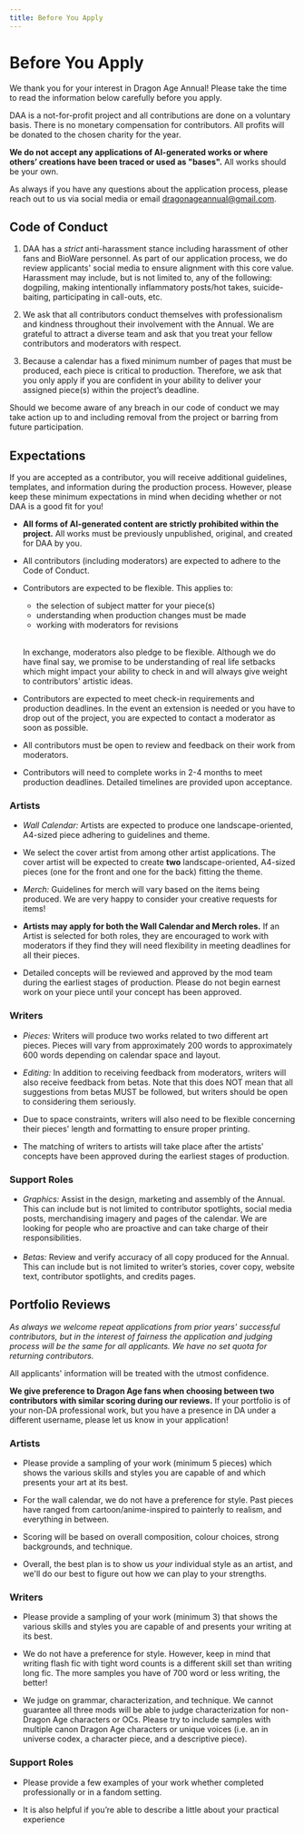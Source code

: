 ```yaml
---
title: Before You Apply
---
```


# Before You Apply

We thank you for your interest in Dragon Age Annual! Please take the time to
read the information below carefully before you apply.

DAA is a not-for-profit project and all contributions are done on a voluntary
basis. There is no monetary compensation for contributors. All profits will be
donated to the chosen charity for the year.

**We do not accept any applications of AI-generated works or where others’
creations have been traced or used as "bases".** All works should be your own.

As always if you have any questions about the application process, please reach
out to us via social media or email dragonageannual@gmail.com.

## Code of Conduct

1. DAA has a _strict_ anti-harassment stance including harassment of other fans
   and BioWare personnel. As part of our application process, we do review
   applicants' social media to ensure alignment with this core value. Harassment
   may include, but is not limited to, any of the following: dogpiling, making
   intentionally inflammatory posts/hot takes, suicide-baiting, participating in
   call-outs, etc.

2. We ask that all contributors conduct themselves with professionalism and
   kindness throughout their involvement with the Annual. We are grateful to
   attract a diverse team and ask that you treat your fellow contributors and
   moderators with respect.

3. Because a calendar has a fixed minimum number of pages that must be produced,
   each piece is critical to production. Therefore, we ask that you only apply
   if you are confident in your ability to deliver your assigned piece(s) within
   the project’s deadline.

Should we become aware of any breach in our code of conduct we may take action
up to and including removal from the project or barring from future
participation.

## Expectations

If you are accepted as a contributor, you will receive additional guidelines,
templates, and information during the production process. However, please keep
these minimum expectations in mind when deciding whether or not DAA is a good
fit for you!

- **All forms of AI-generated content are strictly prohibited within the
  project.** All works must be previously unpublished, original, and created for
  DAA by you.
- All contributors (including moderators) are expected to adhere to the Code of
  Conduct.
- Contributors are expected to be flexible. This applies to:

  - the selection of subject matter for your piece(s)
  - understanding when production changes must be made
  - working with moderators for revisions <br /><br />

  In exchange, moderators also pledge to be flexible. Although we do have final
  say, we promise to be understanding of real life setbacks which might impact
  your ability to check in and will always give weight to contributors' artistic
  ideas.

- Contributors are expected to meet check-in requirements and production
  deadlines. In the event an extension is needed or you have to drop out of the
  project, you are expected to contact a moderator as soon as possible.

- All contributors must be open to review and feedback on their work from
  moderators.

- Contributors will need to complete works in 2-4 months to meet production
  deadlines. Detailed timelines are provided upon acceptance.

### Artists

- _Wall Calendar:_ Artists are expected to produce one landscape-oriented,
  A4-sized piece adhering to guidelines and theme.

- We select the cover artist from among other artist applications. The cover
  artist will be expected to create **two** landscape-oriented, A4-sized pieces
  (one for the front and one for the back) fitting the theme.

- _Merch:_ Guidelines for merch will vary based on the items being produced. We
  are very happy to consider your creative requests for items!

- **Artists may apply for both the Wall Calendar and Merch roles.** If an Artist
  is selected for both roles, they are encouraged to work with moderators if
  they find they will need flexibility in meeting deadlines for all their
  pieces.

- Detailed concepts will be reviewed and approved by the mod team during the
  earliest stages of production. Please do not begin earnest work on your piece
  until your concept has been approved.

### Writers

- _Pieces:_ Writers will produce two works related to two different art pieces.
  Pieces will vary from approximately 200 words to approximately 600 words
  depending on calendar space and layout.

- _Editing:_ In addition to receiving feedback from moderators, writers will
  also receive feedback from betas. Note that this does NOT mean that all
  suggestions from betas MUST be followed, but writers should be open to
  considering them seriously.

- Due to space constraints, writers will also need to be flexible concerning
  their pieces' length and formatting to ensure proper printing.

- The matching of writers to artists will take place after the artists' concepts
  have been approved during the earliest stages of production.

### Support Roles

- _Graphics:_ Assist in the design, marketing and assembly of the Annual. This
  can include but is not limited to contributor spotlights, social media posts,
  merchandising imagery and pages of the calendar. We are looking for people who
  are proactive and can take charge of their responsibilities.<br /><br />
- _Betas:_ Review and verify accuracy of all copy produced for the Annual. This
  can include but is not limited to writer’s stories, cover copy, website text,
  contributor spotlights, and credits pages.

## Portfolio Reviews

_As always we welcome repeat applications from prior years' successful
contributors, but in the interest of fairness the application and judging
process will be the same for all applicants. We have no set quota for returning
contributors._

All applicants' information will be treated with the utmost confidence.

**We give preference to Dragon Age fans when choosing between two contributors
with similar scoring during our reviews.** If your portfolio is of your non-DA
professional work, but you have a presence in DA under a different username,
please let us know in your application!

### Artists

- Please provide a sampling of your work (minimum 5 pieces) which shows the
  various skills and styles you are capable of and which presents your art at
  its best.

- For the wall calendar, we do not have a preference for style. Past pieces have
  ranged from cartoon/anime-inspired to painterly to realism, and everything in
  between.

- Scoring will be based on overall composition, colour choices, strong
  backgrounds, and technique.
	
- Overall, the best plan is to show us _your_ individual style as an artist, and
  we'll do our best to figure out how we can play to your strengths.

### Writers

- Please provide a sampling of your work (minimum 3) that shows the various
  skills and styles you are capable of and presents your writing at its best.

- We do not have a preference for style. However, keep in mind that writing
  flash fic with tight word counts is a different skill set than writing long
  fic. The more samples you have of 700 word or less writing, the better!

- We judge on grammar, characterization, and technique. We cannot guarantee all
  three mods will be able to judge characterization for non-Dragon Age
  characters or OCs. Please try to include samples with multiple canon Dragon
  Age characters or unique voices (i.e. an in universe codex, a character piece,
  and a descriptive piece).

### Support Roles

- Please provide a few examples of your work whether completed professionally or
  in a fandom setting.

- It is also helpful if you’re able to describe a little about your practical
  experience
